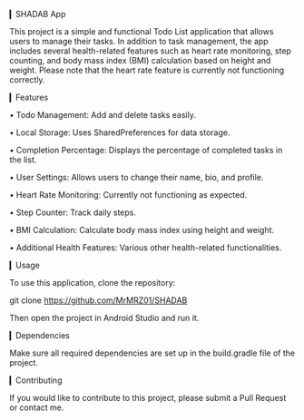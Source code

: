 

▎SHADAB App

This project is a simple and functional Todo List application that allows users to manage their tasks. In addition to task management, the app includes several health-related features such as heart rate monitoring, step counting, and body mass index (BMI) calculation based on height and weight. Please note that the heart rate feature is currently not functioning correctly.

▎Features

• Todo Management: Add and delete tasks easily.

• Local Storage: Uses SharedPreferences for data storage.

• Completion Percentage: Displays the percentage of completed tasks in the list.

• User Settings: Allows users to change their name, bio, and profile.

• Heart Rate Monitoring: Currently not functioning as expected.

• Step Counter: Track daily steps.

• BMI Calculation: Calculate body mass index using height and weight.

• Additional Health Features: Various other health-related functionalities.

▎Usage

To use this application, clone the repository:

git clone https://github.com/MrMRZ01/SHADAB


Then open the project in Android Studio and run it.

▎Dependencies

Make sure all required dependencies are set up in the build.gradle file of the project.

▎Contributing

If you would like to contribute to this project, please submit a Pull Request or contact me.
